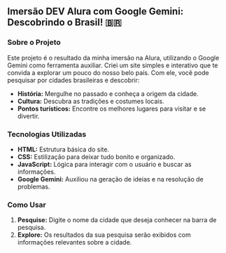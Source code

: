 ## Imersão DEV Alura com Google Gemini: Descobrindo o Brasil! 🇧🇷

### Sobre o Projeto
Este projeto é o resultado da minha imersão na Alura, utilizando o Google Gemini como ferramenta auxiliar. 
Criei um site simples e interativo que te convida a explorar um pouco do nosso belo país. 
Com ele, você pode pesquisar por cidades brasileiras e descobrir:

* **História:** Mergulhe no passado e conheça a origem da cidade.
* **Cultura:** Descubra as tradições e costumes locais.
* **Pontos turísticos:** Encontre os melhores lugares para visitar e se divertir.

### Tecnologias Utilizadas
* **HTML:** Estrutura básica do site.
* **CSS:** Estilização para deixar tudo bonito e organizado.
* **JavaScript:** Lógica para interagir com o usuário e buscar as informações.
* **Google Gemini:** Auxiliou na geração de ideias e na resolução de problemas.

### Como Usar
1. **Pesquise:** Digite o nome da cidade que deseja conhecer na barra de pesquisa.
2. **Explore:** Os resultados da sua pesquisa serão exibidos com informações relevantes sobre a cidade.
